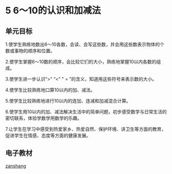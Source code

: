 # 5 6～10的认识和加减法

## 单元目标

1.使学生熟练地数出6〜10各数，会读、会写这些数，并会用这些数表示物体的个数或事物的顺序和位置。

2.使学生掌握6〜10数的顺序，会比较它们的大小，熟练地掌握10以内各数的组成。

3.使学生进一步认识“>” “<” " = ”的含义，知道用这些符号来表示数的大小。

4.使学生比较熟练地口算10以内的加、减法。

5.使学生比较熟练地进行10以内的连加、连减和加减混合计算。

6.使学生用10以内的加、减法解决生活中的简单问题，初步感受数学与日常生活的密切联系，体验学数学用数学的乐趣。

7.让学生在学习中感受到热爱家乡、热爱自然、保护环境、讲卫生等方面的教育，促进学生在情感、态度等方面的健康发展。

## 电子教材

<Epep grade="xxsx1a" :pep="1221001101121" :pages="39" :paged="72" ></Epep>

[zanshang](../res/zanshang.md ':include')